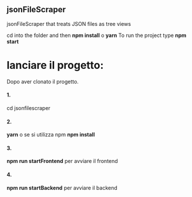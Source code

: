 ## jsonFileScraper
jsonFileScraper that treats JSON files as tree views

cd into the folder and then <b>npm install</b> o <b>yarn</b>
To run the project type <b>npm start</b>
# lanciare il progetto:
Dopo aver clonato il progetto.
<div style={{flex-direction: row}}><h4>1.</h4>cd jsonfilescraper</div>
<div style={{flex-direction: row}}><h4>2.</h4><b>yarn</b> o se si utilizza npm <b>npm install</b></div>
<div style={{flex-direction: row}}><h4>3.</h4><b>npm run startFrontend</b> per avviare il frontend</div>
<div style={{flex-direction: row}}><h4>4.</h4><b>npm run startBackend</b> per avviare il backend</div>
